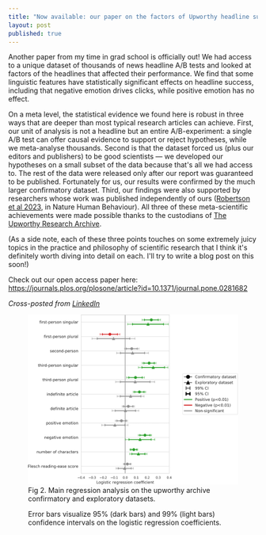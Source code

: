 ```yaml
---
title: "Now available: our paper on the factors of Upworthy headline success"
layout: post
published: true
---
```


Another paper from my time in grad school is officially out! We had access to a unique dataset of thousands of news headline A/B tests and looked at factors of the headlines that affected their performance. We find that some linguistic features have statistically significant effects on headline success, including that negative emotion drives clicks, while positive emotion has no effect.

On a meta level, the statistical evidence we found here is robust in three ways that are deeper than most typical research articles can achieve. First, our unit of analysis is not a headline but an entire A/B-experiment: a single A/B test can offer causal evidence to support or reject hypotheses, while we meta-analyse thousands. Second is that the dataset forced us (plus our editors and publishers) to be good scientists — we developed our hypotheses on a small subset of the data because that's all we had access to. The rest of the data were released only after our report was guaranteed to be published. Fortunately for us, our results were confirmed by the much larger confirmatory dataset. Third, our findings were also supported by researchers whose work was published independently of ours ([Robertson et al 2023](https://www.nature.com/articles/s41562-023-01538-4), in Nature Human Behaviour). All three of these meta-scientific achievements were made possible thanks to the custodians of [The Upworthy Research Archive](https://upworthy.natematias.com/).

(As a side note, each of these three points touches on some extremely juicy topics in the practice and philosophy of scientific research that I think it's definitely worth diving into detail on each. I'll try to write a blog post on this soon!)

Check out our open access paper here: <a href="https://journals.plos.org/plosone/article?id=10.1371/journal.pone.0281682">https://journals.plos.org/plosone/article?id=10.1371/journal.pone.0281682</a>

<i>Cross-posted from [LinkedIn](https://www.linkedin.com/posts/georgelifchits_linguistic-effects-on-news-headline-success-activity-7046145751621513216-HA2X?utm_source=share&utm_medium=member_desktop)</i>

<figure>
  <img src="/images/blog/upworthy-headlines-coeff.png" alt="Upworthy headline analysis: logistic regression coefficients">
  <figcaption>
    Fig 2. Main regression analysis on the upworthy archive confirmatory and exploratory datasets.

Error bars visualize 95% (dark bars) and 99% (light bars) confidence intervals on the logistic regression coefficients.

  </figcaption>
</figure>

